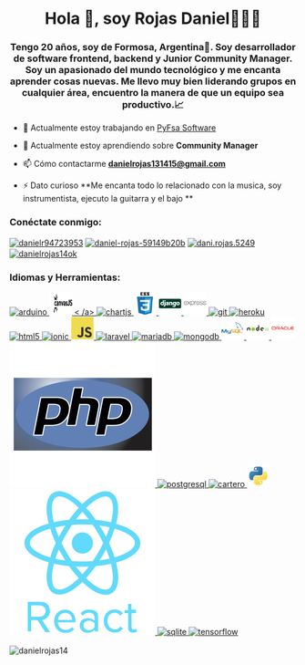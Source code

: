 <h1 align="center">Hola 👋, soy Rojas Daniel👨🏻‍💻​</h1>
<h3 align="center">Tengo 20 años, soy de Formosa, Argentina🔴​. Soy desarrollador de software frontend, backend y Junior Community Manager. Soy un apasionado del mundo tecnológico y me encanta aprender cosas nuevas. Me llevo muy bien liderando grupos en cualquier área, encuentro la manera de que un equipo sea productivo.📈</h3>

- 🔭 Actualmente estoy trabajando en [PyFsa Software](www.pyfsasoftware.com.ar)

- 🌱 Actualmente estoy aprendiendo sobre **Community Manager**

- 📫 Cómo contactarme **danielrojas131415@gmail.com**

- ⚡ Dato curioso **Me encanta todo lo relacionado con la musica, soy instrumentista, ejecuto la guitarra y el bajo **

<h3 align="left">Conéctate conmigo:</h3>

<a href="https://twitter.com/danielr94723953" target="blank"><img align="center" src="https://raw.githubusercontent.com/rahuldkjain/github-profile-readme-generator /master/src/images/icons/Social/twitter.svg" alt="danielr94723953" height="30" width="40" /></a>
<a href="https://linkedin.com/in /daniel-rojas-59149b20b" target="blank"><img align="center" src="https://raw.githubusercontent.com/rahuldkjain/github-profile-readme-generator/master/src/images/icons /Social/linked-in-alt.svg" alt="daniel-rojas-59149b20b" height="30" width="40" /></a>
<a href="https://fb.com/dani .rojas.5249" target="en blanco"><img align="center" src="https://raw.githubusercontent.com/rahuldkjain/github-profile-readme-generator/master/src/images/icons/Social/facebook.svg" alt="dani.rojas.5249" height= "30" ancho="40" /></a>
<a href="https://instagram.com/danielrojas14ok" target="blank"><img align="center" src="https://raw.githubusercontent.com/rahuldkjain/github-profile-readme-generator /master/src/images/icons/Social/instagram.svg" alt="danielrojas14ok" height="30" width="40" /></a>

</p>

<h3 align="left">Idiomas y Herramientas:</h3>
<p align="left"> <a href="https://www.arduino.cc/" target="_blank" rel="noreferrer"> <img src="https://cdn.worldvectorlogo.com/ logos/arduino-1.svg" alt="arduino" width="40" height="40"/> </a> <a href="https://canvasjs.com" target="_blank" rel=" noreferrer"> <img src="https://raw.githubusercontent.com/Hardik0307/Hardik0307/master/assets/canvasjs-charts.svg" alt="canvasjs" width="40" height="40"/> < /a> <a href="https://www.chartjs.org" target="_blank" rel="noreferrer"> <img src="https://www.chartjs.org/media/logo-title. svg"alt="chartjs" width="40" height="40"/> </a> <a href="https://www.w3schools.com/css/" target="_blank" rel="noreferrer"> <img src="https://raw.githubusercontent.com/devicons/devicon/master/icons/css3/css3-original-wordmark.svg" alt="css3" width="40" height="40"/> </a> <a href="https://www.djangoproject.com/" target="_blank" rel="noreferrer"> <img src="https://raw.githubusercontent.com/devicons/devicon/ master/icons/django/django-original.svg" alt="django" width="40" height="40"/> </a> <a href="https://expressjs.com" target="_blank" rel="noreferrer"> <img src="https://raw.githubusercontent.com/devicons/devicon/master/icons/express/express-original-wordmark.svg" alt="express" width="40 " height="40"/> </a> <a href="https://git-scm.com/" target="_blank" rel="noreferrer"> <img src="https://www. vectorlogo.zone/logos/git-scm/git-scm-icon.svg" alt="git" width="40" height="40"/> </a> <a href="https://heroku. com" target="_blank" rel="noreferrer"> <img src="https://www.vectorlogo.zone/logos/heroku/heroku-icon.svg" alt="heroku" width="40" height= "40"/></a> <a href="https://www.w3.org/html/" target="_blank" rel="noreferrer"> <img src="https://raw.githubusercontent.com/devicons/ devicon/master/icons/html5/html5-original-wordmark.svg" alt="html5" width="40" height="40"/> </a> <a href="https://ionicframework.com" target="_blank" rel="noreferrer"> <img src="https://upload.wikimedia.org/wikipedia/commons/d/d1/Ionic_Logo.svg" alt="ionic" width="40" height= "40"/> </a> <a href="https://developer.mozilla.org/en-US/docs/Web/JavaScript" target="_blank" rel="noreferrer"> <img src="https://raw.githubusercontent.com/devicons/devicon/master/icons/javascript/javascript-original.svg" alt="javascript" width="40" height="40"/> </a > <a href="https://laravel.com/" target="_blank" rel="noreferrer"> <img src="https://raw.githubusercontent.com/devicons/devicon/master/icons/laravel /laravel-plain-wordmark.svg" alt="laravel" width="40" height="40"/> </a> <a href="https://mariadb.org/" target="_blank" rel ="noreferrer"> <img src="https://www.vectorlogo.zone/logos/mariadb/mariadb-icon.svg" alt="mariadb" width="40" height="40"/> </a ><a href="https://www.mongodb.com/" target="_blank" rel="noreferrer"> <img src="https://raw.githubusercontent.com/devicons/devicon/master/icons/ mongodb/mongodb-original-wordmark.svg" alt="mongodb" width="40" height="40"/> </a> <a href="https://www.mysql.com/" target=" _blank" rel="noreferrer"> <img src="https://raw.githubusercontent.com/devicons/devicon/master/icons/mysql/mysql-original-wordmark.svg" alt="mysql" width="40 " height="40"/> </a> <a href="https://nodejs.org" target="_blank" rel="noreferrer"> <img src="https://raw.githubusercontent.com/devicons/devicon/master/icons/nodejs/nodejs-original-wordmark.svg" alt="nodejs" width="40" height="40"/> </a> <a href="https: //www.oracle.com/" target="_blank" rel="noreferrer"> <img src="https://raw.githubusercontent.com/devicons/devicon/master/icons/oracle/oracle-original.svg " alt="oracle" width="40" height="40"/> </a> <a href="https://www.php.net" target="_blank" rel="noreferrer"> <img src="https://raw.githubusercontent.com/devicons/devicon/master/icons/php/php-original.svg" alt="php" ancho="40" altura="40"/> </a><a href="https://www.postgresql.org" target="_blank" rel="noreferrer"> <img src="https://raw.githubusercontent.com/devicons/devicon/master/icons/postgresql /postgresql-original-wordmark.svg" alt="postgresql" width="40" height="40"/> </a> <a href="https://postman.com" target="_blank" rel= "noreferrer"> <img src="https://www.vectorlogo.zone/logos/getpostman/getpostman-icon.svg" alt="cartero" width="40" height="40"/> </a> <a href="https://www.python.org" target="_blank" rel="noreferrer"> <img src="https://raw.githubusercontent.com/devicons/devicon/master/icons/python/python-original.svg" alt="python" width="40" height="40"/> </a> <a href="https://reactjs. org/" target="_blank" rel="noreferrer"> <img src="https://raw.githubusercontent.com/devicons/devicon/master/icons/react/react-original-wordmark.svg" alt=" reaccionar" ancho="40" altura="40"/> </a> <a href="https://www.sqlite.org/" target="_blank" rel="noreferrer"> <img src=" https://www.vectorlogo.zone/logos/sqlite/sqlite-icon.svg" alt="sqlite" width="40" height="40"/> </a> <a href="https:// www.tensorflow.org" target="_blank" rel="noreferrer"> <img src="https://www.vectorlogo.zone/logos/tensorflow/tensorflow-icon.svg" alt="tensorflow" width="40" height= "40"/> </a> </p>

<p><img align="center" src="https://github-readme-stats.vercel.app/api/top-langs?username=danielrojas14&show_icons=true&locale=en&layout=compact" alt="danielrojas14" /> </p>
